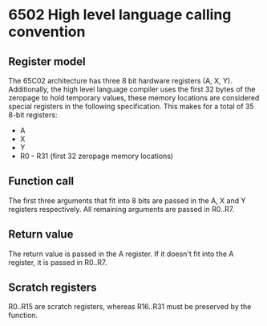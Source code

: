 # 6502 High level language calling convention

## Register model
The 65C02 architecture has three 8 bit hardware registers (A, X, Y). Additionally,
the high level language compiler uses the first 32 bytes of the zeropage to hold
temporary values, these memory locations are considered special registers in the
following specification. This makes for a total of 35 8-bit registers:
* A
* X
* Y
* R0 - R31 (first 32 zeropage memory locations)

## Function call
The first three arguments that fit into 8 bits are passed in the A, X and Y registers
respectively. All remaining arguments are passed in R0..R7.

## Return value
The return value is passed in the A register. If it doesn't fit into the A register, it
is passed in R0..R7.

## Scratch registers
R0..R15 are scratch registers, whereas R16..R31 must be preserved by the function.


